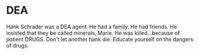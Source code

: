 # DEA
Hank Schrader was a DEA agent. He had a family. He had friends. He insisted that they be called minerals, Marie. He was killed...because of potient DRUGS. Don't let another hank die. Educate yourself on the dangers of drugs.
